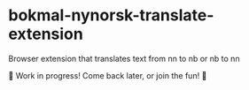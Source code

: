 # bokmal-nynorsk-translate-extension
Browser extension that translates text from nn to nb or nb to nn

🚧 Work in progress! Come back later, or join the fun! 🚧